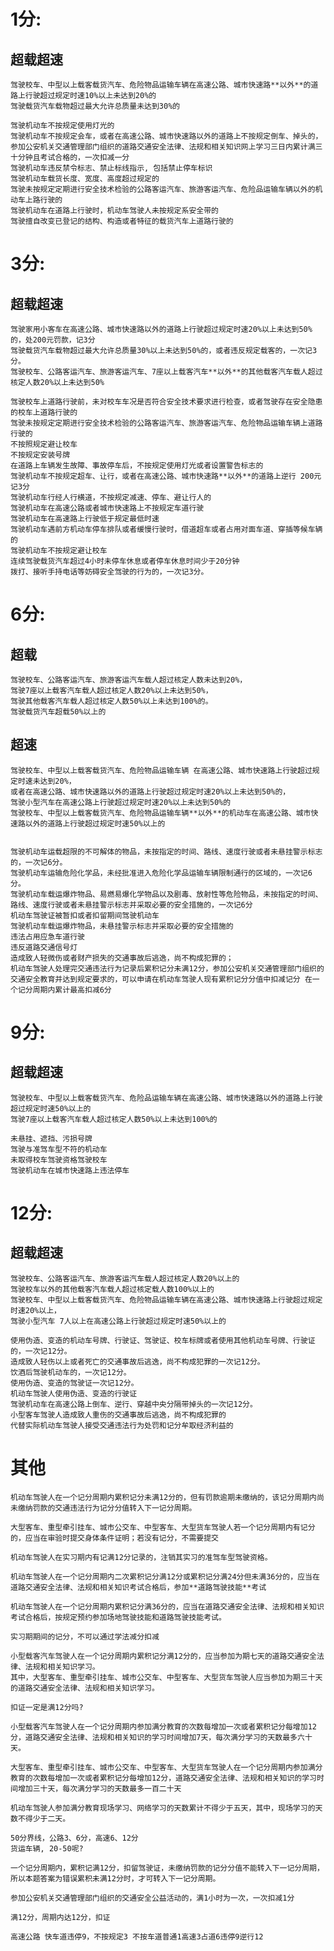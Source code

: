 # 1分:   
## 超载超速
	驾驶校车、中型以上载客载货汽车、危险物品运输车辆在高速公路、城市快速路**以外**的道路上行驶超过规定时速10%以上未达到20%的   
	驾驶载货汽车载物超过最大允许总质量未达到30%的  

	驾驶机动车不按规定使用灯光的  
	驾驶机动车不按规定会车，或者在高速公路、城市快速路以外的道路上不按规定倒车、掉头的，  
	参加公安机关交通管理部门组织的道路交通安全法律、法规和相关知识网上学习三日内累计满三十分钟且考试合格的，一次扣减一分  
	驾驶机动车违反禁令标志、禁止标线指示, 包括禁止停车标识  
	驾驶机动车载货长度、宽度、高度超过规定的  
	驾驶未按规定定期进行安全技术检验的公路客运汽车、旅游客运汽车、危险品运输车辆以外的机动车上路行驶的  
	驾驶机动车在道路上行驶时，机动车驾驶人未按规定系安全带的  
	驾驶擅自改变已登记的结构、构造或者特征的载货汽车上道路行驶的  
	  
	  
  
  
  
  
# 3分:   
## 超载超速
	驾驶家用小客车在高速公路、城市快速路以外的道路上行驶超过规定时速20%以上未达到50%的，处200元罚款，记3分
	驾驶载货汽车载物超过最大允许总质量30%以上未达到50%的，或者违反规定载客的，一次记3分。
	驾驶校车、公路客运汽车、旅游客运汽车、7座以上载客汽车**以外**的其他载客汽车载人超过核定人数20%以上未达到50%

	驾驶校车上道路行驶前，未对校车车况是否符合安全技术要求进行检查，或者驾驶存在安全隐患的校车上道路行驶的  
	驾驶未按规定定期进行安全技术检验的公路客运汽车、旅游客运汽车、危险物品运输车辆上道路行驶的  
	不按照规定避让校车  
	不按规定安装号牌  
	在道路上车辆发生故障、事故停车后，不按规定使用灯光或者设置警告标志的  
	驾驶机动车不按规定超车、让行，或者在高速公路、城市快速路**以外**的道路上逆行 200元记3分  
	驾驶机动车行经人行横道，不按规定减速、停车、避让行人的  
	驾驶机动车在高速公路或者城市快速路上不按规定车道行驶  
	驾驶机动车在高速路上行驶低于规定最低时速  
	驾驶机动车遇前方机动车停车排队或者缓慢行驶时，借道超车或者占用对面车道、穿插等候车辆的  
	驾驶机动车不按规定避让校车  
	连续驾驶载货汽车超过4小时未停车休息或者停车休息时间少于20分钟  
	拨打、接听手持电话等妨碍安全驾驶的行为的，一次记3分。  
	  
  
  
  
  
# 6分:   
## 超载  
	驾驶校车、公路客运汽车、旅游客运汽车载人超过核定人数未达到20%，  
	驾驶7座以上载客汽车载人超过核定人数20%以上未达到50%，  
	驾驶其他载客汽车载人超过核定人数50%以上未达到100%的。  
	驾驶载货汽车超载50%以上的  
## 超速  
	驾驶校车、中型以上载客载货汽车、危险物品运输车辆 在高速公路、城市快速路上行驶超过规定时速未达到20%，  
	或者在高速公路、城市快速路以外的道路上行驶超过规定时速20%以上未达到50%的，  
	驾驶小型汽车在高速公路上行驶超过规定时速20%以上未达到50%的  
	驾驶校车、中型以上载客载货汽车、危险物品运输车辆**以外**的机动车在高速公路、城市快速路以外的道路上行驶超过规定时速50%以上的  

  
	驾驶机动车运载超限的不可解体的物品，未按指定的时间、路线、速度行驶或者未悬挂警示标志的，一次记6分。  
	驾驶机动车运输危险化学品，未经批准进入危险化学品运输车辆限制通行的区域的，一次记6分。  
	驾驶机动车载运爆炸物品、易燃易爆化学物品以及剧毒、放射性等危险物品，未按指定的时间、路线、速度行驶或者未悬挂警示标志并采取必要的安全措施的，一次记6分  
	机动车驾驶证被暂扣或者扣留期间驾驶机动车  
	驾驶机动车载运爆炸物品，未悬挂警示标志并采取必要的安全措施的  
	违法占用应急车道行驶  
	违反道路交通信号灯  
	造成致人轻微伤或者财产损失的交通事故后逃逸，尚不构成犯罪的；  
	机动车驾驶人处理完交通违法行为记录后累积记分未满12分，参加公安机关交通管理部门组织的交通安全教育并达到规定要求的，可以申请在机动车驾驶人现有累积记分分值中扣减记分 在一个记分周期内累计最高扣减6分  
  
  
# 9分:   
## 超载超速
	驾驶校车、中型以上载客载货汽车、危险品运输车辆在高速公路、城市快速路以外的道路上行驶超过规定时速50%以上的  
	驾驶7座以上载客汽车载人超过核定人数50%以上未达到100%的  

	未悬挂、遮挡、污损号牌  
	驾驶与准驾车型不符的机动车  
	未取得校车驾驶资格驾驶校车  
	驾驶机动车在城市快速路上违法停车  
	  
	  
	  
	  
	  
	  
	  
	  
	  
  
  
# 12分:   
## 超载超速
	驾驶校车、公路客运汽车、旅游客运汽车载人超过核定人数20%以上的  
	驾驶校车以外的其他载客汽车载人超过核定载人数100%以上的
	驾驶校车、中型以上载客载货汽车、危险物品运输车辆在高速公路、城市快速路上行驶超过规定时速20%以上，  
	驾驶小型汽车 7人以上在高速公路上行驶超过规定时速50%以上的  

	使用伪造、变造的机动车号牌、行驶证、驾驶证、校车标牌或者使用其他机动车号牌、行驶证的，一次记12分。  
	造成致人轻伤以上或者死亡的交通事故后逃逸，尚不构成犯罪的一次记12分。  
	饮酒后驾驶机动车的，一次记12分。  
	使用伪造、变造的驾驶证一次记12分。  
	机动车驾驶人使用伪造、变造的行驶证  
	驾驶机动车在高速公路上倒车、逆行、穿越中央分隔带掉头的一次记12分。  
	小型客车驾驶人造成致人重伤的交通事故后逃逸，尚不构成犯罪的  
	代替实际机动车驾驶人接受交通违法行为处罚和记分牟取经济利益的  
	  
	  
	  
	  
	  
	  
	  
	  
# 其他  
	机动车驾驶人在一个记分周期内累积记分未满12分的，但有罚款逾期未缴纳的，该记分周期内尚未缴纳罚款的交通违法行为记分分值转入下一记分周期。  
  
	大型客车、重型牵引挂车、城市公交车、中型客车、大型货车驾驶人若一个记分周期内有记分的，应当在审验时提交身体条件证明；若没有记分，不需要提交  
  
	机动车驾驶人在实习期内有记满12分记录的，注销其实习的准驾车型驾驶资格。  
  
	机动车驾驶人在一个记分周期内二次累积记分满12分或累积记分满24分但未满36分的，应当在道路交通安全法律、法规和相关知识考试合格后，参加**道路驾驶技能**考试  
  
	机动车驾驶人在一个记分周期内累积记分满36分的，应当在道路交通安全法律、法规和相关知识考试合格后，按规定预约参加场地驾驶技能和道路驾驶技能考试。  
  
	实习期期间的记分，不可以通过学法减分扣减  
  
	小型载客汽车驾驶人在一个记分周期内累积记分满12分的，应当参加为期七天的道路交通安全法律、法规和相关知识学习。  
	其中，大型客车、重型牵引挂车、城市公交车、中型客车、大型货车驾驶人应当参加为期三十天的道路交通安全法律、法规和相关知识学习。  
  
	扣证一定是满12分吗?  
  
	小型载客汽车驾驶人在一个记分周期内参加满分教育的次数每增加一次或者累积记分每增加12分，道路交通安全法律、法规和相关知识的学习时间增加7天，每次满分学习的天数最多六十天。  
  
	大型客车、重型牵引挂车、城市公交车、中型客车、大型货车驾驶人在一个记分周期内参加满分教育的次数每增加一次或者累积记分每增加12分，道路交通安全法律、法规和相关知识的学习时间增加三十天，每次满分学习的天数最多一百二十天  
  
	机动车驾驶人参加满分教育现场学习、网络学习的天数累计不得少于五天，其中，现场学习的天数不得少于二天。  
  
	50分界线，公路3、6分，高速6、12分  
	货运车辆, 20-50呢?  
  
	一个记分周期内，累积记满12分，扣留驾驶证，未缴纳罚款的记分分值不能转入下一记分周期，所以本题答案为错误累积未满12分时，才可转入下一记分周期。  
  
	参加公安机关交通管理部门组织的交通安全公益活动的，满1小时为一次，一次扣减1分  
  
	满12分，周期内达12分，扣证  
  
	高速公路 快车道违停9，不按规定3 不按车道普通1高速3占道6违停9逆行12